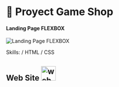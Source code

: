 # 👋 Proyect Game Shop
#### Landing Page FLEXBOX
![Landing Page FLEXBOX](https://xlcomunicaciones.com/gameShop/Capture.JPG)


Skills: / HTML / CSS




## Web Site [<img src='https://cdn.jsdelivr.net/npm/simple-icons@3.0.1/icons/icloud.svg' alt='website' height='40'>](https://xlcomunicaciones.com/gameShop/)  

